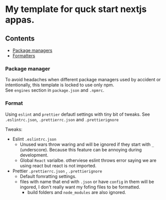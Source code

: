 # My template for quck start nextjs appas.

## Contents

- [Package managers](#package-manager)
- [Formatters](#format)

### Package manager

To avoid headaches when different package managers used by accident or intentionally, this template is locked to use only npm. <br/>
See `engines` section in `package.json` and `.npmrc`.

### Format

Using `eslint` and `prettier` defautl settings with tiny bit of tweaks. See `.eslintrc.json`, `.prettierrc.json` and `.prettierignore`
<br/>

Tweaks:

- Eslint `.eslintrc.json`
  - Unused wars throw waring and will be ignored if they start with `_` (underscore). Because this feature can be annoying during development.
  - Global `React` varialbe. otherviese eslint throws error saying we are using react but react is not imported.
- Prettier `.prettierrc.json` , `.prettierignore`
  - Default fomratting settings.
  - files with name that end with `.json` or have `config` in them will be ingored, I don't really want my fofing files to be formatted.
    - build folders and `node_modules` are also ignored.
